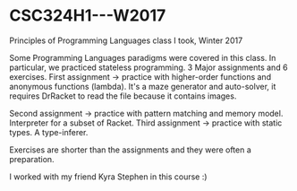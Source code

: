 # CSC324H1---W2017
Principles of Programming Languages class I took, Winter 2017

Some Programming Languages paradigms were covered in this class. In particular, we practiced stateless programming.
3 Major assignments and 6 exercises.
First assignment -> practice with higher-order functions and anonymous functions (lambda). It's a maze generator and auto-solver, 
                    it requires DrRacket to read the file because it contains images.
                    
Second assignment -> practice with pattern matching and memory model. Interpreter for a subset of Racket.
Third assignment -> practice with static types. A type-inferer.

Exercises are shorter than the assignments and they were often a preparation.

I worked with my friend Kyra Stephen in this course :)
